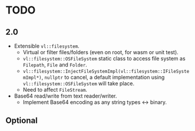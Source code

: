 # TODO

## 2.0

- Extensible `vl::filesystem`.
  - Virtual or filter files/folders (even on root, for wasm or unit test).
  - `vl::filesystem::OSFileSystem` static class to access file system as `Filepath`, `File` and `Folder`.
  - `vl::filesystem::InjectFileSystemImpl(vl::filesystem::IFileSystemImpl*)`, `nullptr` to cancel, a default implementation using `vl::filesystem::OSFileSystem` will take place.
  - Need to affect `FileStream`.
- Base64 read/write from text reader/writer.
  - Implement Base64 encoding as any string types <-> binary.

## Optional
